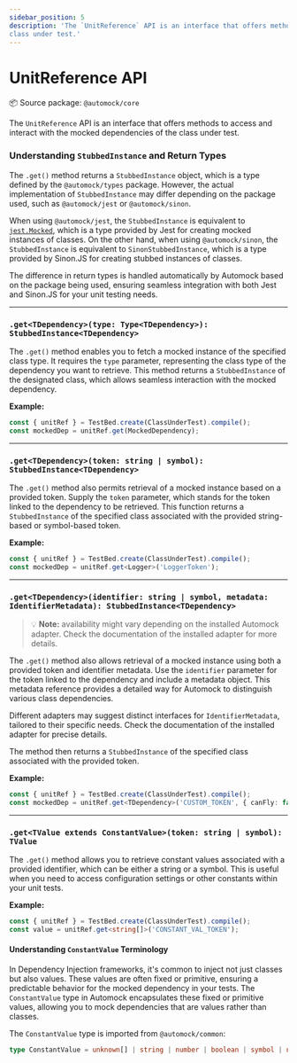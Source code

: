 ```yaml
---
sidebar_position: 5
description: 'The `UnitReference` API is an interface that offers methods to access and interact with the mocked dependencies of the
class under test.'
---
```


# UnitReference API

:package: Source package: `@automock/core`

The `UnitReference` API is an interface that offers methods to access and interact with the mocked dependencies of the
class under test.

### Understanding `StubbedInstance` and Return Types

The `.get()` method returns a `StubbedInstance` object, which is a type defined by the `@automock/types` package.
However, the actual implementation of `StubbedInstance` may differ depending on the package used, such
as `@automock/jest` or `@automock/sinon`.

When using `@automock/jest`, the `StubbedInstance` is equivalent
to [`jest.Mocked`](https://jestjs.io/docs/mock-function-api/#jestmockedsource), which is a type provided by Jest for
creating mocked instances of classes. On the other hand, when using `@automock/sinon`, the `StubbedInstance` is
equivalent to `SinonStubbedInstance`, which is a type provided by Sinon.JS for creating stubbed instances of classes.

The difference in return types is handled automatically by Automock based on the package being used, ensuring seamless
integration with both Jest and Sinon.JS for your unit testing needs.

---

### `.get<TDependency>(type: Type<TDependency>): StubbedInstance<TDependency>`

The `.get()` method enables you to fetch a mocked instance of the specified class type. It requires the `type`
parameter, representing the class type of the dependency you want to retrieve. This method returns a `StubbedInstance`
of the designated class, which allows seamless interaction with the mocked dependency.

**Example:**

```typescript
const { unitRef } = TestBed.create(ClassUnderTest).compile();
const mockedDep = unitRef.get(MockedDependency);
```

---

### `.get<TDependency>(token: string | symbol): StubbedInstance<TDependency>`

The `.get()` method also permits retrieval of a mocked instance based on a provided token. Supply the `token`
parameter, which stands for the token linked to the dependency to be retrieved. This function returns
a `StubbedInstance` of the specified class associated with the provided string-based or symbol-based token.

**Example:**

```typescript
const { unitRef } = TestBed.create(ClassUnderTest).compile();
const mockedDep = unitRef.get<Logger>('LoggerToken');
```

---

### `.get<TDependency>(identifier: string | symbol, metadata: IdentifierMetadata): StubbedInstance<TDependency>`

> :bulb: **Note:** availability might vary depending on the installed Automock adapter. Check the documentation
of the installed adapter for more details.

The `.get()` method also allows retrieval of a mocked instance using both a provided token and identifier metadata. Use
the `identifier` parameter for the token linked to the dependency and include a metadata object. This metadata reference
provides a detailed way for Automock to distinguish various class dependencies.

Different adapters may suggest distinct interfaces for `IdentifierMetadata`, tailored to their specific needs. Check the
documentation of the installed adapter for precise details.

The method then returns a `StubbedInstance` of the specified class associated with the provided token.

**Example:**

```typescript
const { unitRef } = TestBed.create(ClassUnderTest).compile();
const mockedDep = unitRef.get<TDependency>('CUSTOM_TOKEN', { canFly: false });
```

---

### `.get<TValue extends ConstantValue>(token: string | symbol): TValue`

The `.get()` method allows you to retrieve constant values associated with a provided identifier, which can be either a
string or a symbol. This is useful when you need to access configuration settings or other constants within your unit
tests.

**Example:**

```typescript
const { unitRef } = TestBed.create(ClassUnderTest).compile();
const value = unitRef.get<string[]>('CONSTANT_VAL_TOKEN');
```

#### Understanding `ConstantValue` Terminology

In Dependency Injection frameworks, it's common to inject not just classes but also values. These values are often fixed
or primitive, ensuring a predictable behavior for the mocked dependency in your tests. The `ConstantValue` type in
Automock encapsulates these fixed or primitive values, allowing you to mock dependencies that are values rather than
classes.


The `ConstantValue` type is imported from `@automock/common`:

```typescript
type ConstantValue = unknown[] | string | number | boolean | symbol | null;
```
